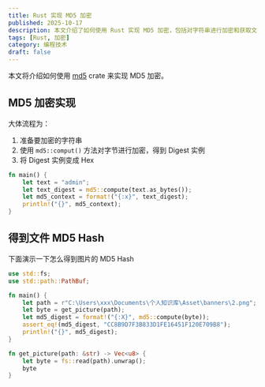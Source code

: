```yaml
---
title: Rust 实现 MD5 加密
published: 2025-10-17
description: 本文介绍了如何使用 Rust 实现 MD5 加密，包括对字符串进行加密和获取文件的 MD5 哈希值。
tags: [Rust, 加密]
category: 编程技术
draft: false
---
```


本文将介绍如何使用 [md5](https://crates.io/crates/md5) crate 来实现 MD5 加密。

## MD5 加密实现

大体流程为：

1. 准备要加密的字符串
2. 使用 `md5::comput()` 方法对字节进行加密，得到 Digest 实例
3. 将 Digest 实例变成 Hex

```Rust
fn main() {
    let text = "admin";
    let text_digest = md5::compute(text.as_bytes());
    let md5_context = format!("{:x}", text_digest);
    println!("{}", md5_context);
}
```

## 得到文件 MD5 Hash

下面演示一下怎么得到图片的 MD5 Hash

```Rust
use std::fs;
use std::path::PathBuf;

fn main() {
    let path = r"C:\Users\xxx\Documents\个人知识库\Asset\banners\2.png";
    let byte = get_picture(path);
    let md5_digest = format!("{:X}", md5::compute(byte));
    assert_eq!(md5_digest, "CC8B9D7F3B833D1FE16451F120E709B8");
    println!("{}", md5_digest);
}

fn get_picture(path: &str) -> Vec<u8> {
    let byte = fs::read(path).unwrap();
    byte
}

```